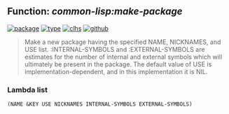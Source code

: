 ## Function: ***common-lisp:make-package***
[![package](https://img.shields.io/badge/Package-COMMON--LISP-5f9ea0.svg?style=social&colorA=999999)](../) [![type](https://img.shields.io/badge/Type-Function-5f9ea0.svg?style=social&colorA=999999)](../#function) [![clhs](https://img.shields.io/badge/CLHS-MAKE--PACKAGE-5f9ea0.svg?style=social&colorA=999999)](http://www.lispworks.com/documentation/HyperSpec/Body/f_mk_pkg.htm) [![github](https://img.shields.io/badge/GitHub-View_the_source-5f9ea0.svg?style=social&colorA=999999&logo=github)](https://github.com/sbcl/sbcl/blob/master/src/code/target-package.lisp/) 

> Make a new package having the specified NAME, NICKNAMES, and USE
> list. :INTERNAL-SYMBOLS and :EXTERNAL-SYMBOLS are estimates for the number of
> internal and external symbols which will ultimately be present in the package.
> The default value of USE is implementation-dependent, and in this
> implementation it is NIL.

### Lambda list
```
(NAME &KEY USE NICKNAMES INTERNAL-SYMBOLS EXTERNAL-SYMBOLS)
```
